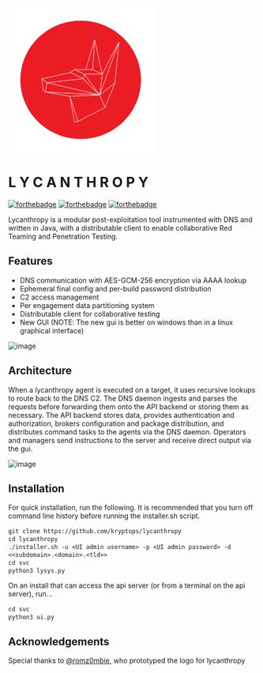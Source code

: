<img src="Lycanthropy_Logo.png" width=300>

# L Y C A N T H R O P Y
[![forthebadge](https://forthebadge.com/images/badges/made-with-java.svg)](https://forthebadge.com) [![forthebadge](https://forthebadge.com/images/badges/gluten-free.svg)](https://forthebadge.com) [![forthebadge](https://forthebadge.com/images/badges/built-with-love.svg)](https://forthebadge.com)

Lycanthropy is a modular post-exploitation tool instrumented with DNS and written in Java, with a distributable client to enable collaborative Red Teaming and Penetration Testing.

## Features
* DNS communication with AES-GCM-256 encryption via AAAA lookup
* Ephemeral final config and per-build password distribution
* C2 access management
* Per engagement data partitioning system
* Distributable client for collaborative testing
* New GUI (NOTE: The new gui is better on windows than in a linux graphical interface)

![image](https://user-images.githubusercontent.com/47731694/154202430-77312004-df75-4f44-80d2-cdee1ff2ffc0.png)

## Architecture
When a lycanthropy agent is executed on a target, it uses recursive lookups to route back to the DNS C2. The DNS daemon ingests and parses the requests before forwarding them onto the API backend or storing them as necessary. The API backend stores data, provides authentication and authorization, brokers configuration and package distribution, and distributes command tasks to the agents via the DNS daemon. Operators and managers send instructions to the server and receive direct output via the gui.

![image](https://user-images.githubusercontent.com/47731694/154203949-8c4818dd-c45b-4715-b8a3-751e6872e046.png)

## Installation
For quick installation, run the following. It is recommended that you turn off command line history before running the installer.sh script.

```
git clone https://github.com/kryptops/lycanthropy
cd lycanthropy
./installer.sh -u <UI admin username> -p <UI admin password> -d <<subdomain>.<domain>.<tld>> 
cd svc
python3 lysys.py
```
On an install that can access the api server (or from a terminal on the api server), run...

```
cd svc
python3 ui.py
```

## Acknowledgements
Special thanks to <a href="https://twitter.com/romz0mbie">@romz0mbie</a>, who prototyped the logo for lycanthropy
